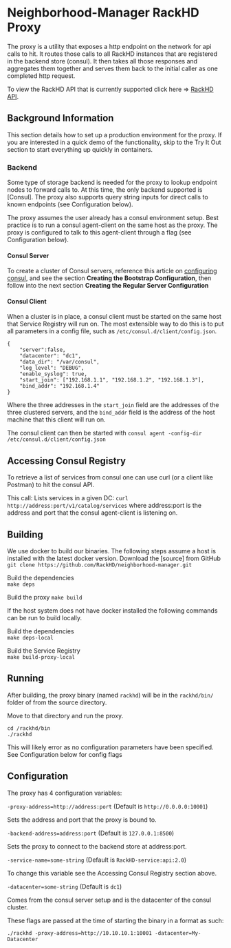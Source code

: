 # Neighborhood-Manager RackHD Proxy

The proxy is a utility that exposes a http endpoint on the network for api calls to hit. It routes those calls to all RackHD instances that are registered in the backend store (consul).  It then takes all those responses and aggregates them together and serves them back to the initial caller as one completed http request.

To view the RackHD API that is currently supported click here => [RackHD API].


## Background Information
This section details how to set up a production environment for the proxy. If you are interested in a quick demo of the functionality, skip to the Try It Out section to start everything up quickly in containers.

### Backend
Some type of storage backend is needed for the proxy to lookup endpoint nodes to forward calls to. At this time, the only backend supported is [Consul]. The proxy also supports query string inputs for direct calls to known endpoints (see Configuration below).

The proxy assumes the user already has a consul environment setup.  Best practice is to run a consul agent-client on the same host as the proxy.  The proxy is configured to talk to this agent-client through a flag (see Configuration below).

#### Consul Server
To create a cluster of Consul servers, reference this article on [configuring consul], and see the section **Creating the Bootstrap Configuration**, then follow into the next section **Creating the Regular Server Configuration**

#### Consul Client
When a cluster is in place, a consul client must be started on the same host that Service Registry will run on.  The most extensible way to do this is to put all parameters in a config file, such as `/etc/consul.d/client/config.json`.
```
{
    "server":false,
    "datacenter": "dc1",
    "data_dir": "/var/consul",
    "log_level": "DEBUG",
    "enable_syslog": true,
    "start_join": ["192.168.1.1", "192.168.1.2", "192.168.1.3"],
    "bind_addr": "192.168.1.4"
}
```
Where the three addresses in the `start_join` field are the addresses of the three clustered servers, and the `bind_addr` field is the address of the host machine that this client will run on.  

The consul client can then be started with `consul agent -config-dir /etc/consul.d/client/config.json`

## Accessing Consul Registry
To retrieve a list of services from consul one can use curl (or a client like Postman) to hit the consul API.

This call: Lists services in a given DC:
`curl http://address:port/v1/catalog/services` where address:port is the address and port that the consul agent-client is listening on.

## Building
We use docker to build our binaries.  The following steps assume a host is installed with the latest docker version.
Download the [source] from GitHub  
`git clone https://github.com/RackHD/neighborhood-manager.git`  

Build the dependencies  
`make deps`

Build the proxy
`make build`

If the host system does not have docker installed the following commands can be run to build locally.

Build the dependencies  
`make deps-local`

Build the Service Registry  
`make build-proxy-local`

## Running
After building, the proxy binary (named `rackhd`) will be in the `rackhd/bin/` folder of from the source directory.

Move to that directory and run the proxy.  
```
cd /rackhd/bin
./rackhd
```

This will likely error as no configuration parameters have been specified.  See Configuration below for config flags


## Configuration

The proxy has 4 configuration variables:

`-proxy-address=http://address:port` (Default is `http://0.0.0.0:10001`)

Sets the address and port that the proxy is bound to.

`-backend-address=address:port` (Default is `127.0.0.1:8500`)

Sets the proxy to connect to the backend store at address:port.

`-service-name=some-string` (Default is `RackHD-service:api:2.0`)

To change this variable see the Accessing Consul Registry section above.  

`-datacenter=some-string`  (Default is `dc1`)

Comes from the consul server setup and is the datacenter of the consul cluster.

These flags are passed at the time of starting the binary in a format as such:

`./rackhd -proxy-address=http://10.10.10.1:10001 -datacenter=My-Datacenter`



[configuring consul]: https://www.digitalocean.com/community/tutorials/how-to-configure-consul-in-a-production-environment-on-ubuntu-14-04
[RackHD API]: http://rackhd.readthedocs.io/en/latest/rackhd/index.html
